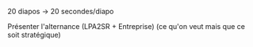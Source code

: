 
20 diapos -> 20 secondes/diapo

Présenter l'alternance (LPA2SR + Entreprise)
(ce qu'on veut mais que ce soit stratégique)